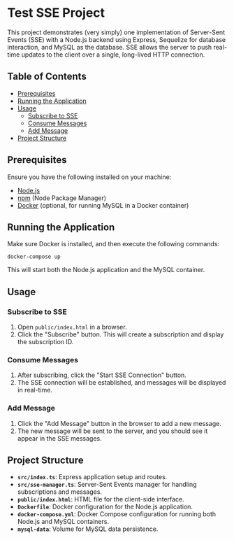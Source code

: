 # Test SSE Project

This project demonstrates (very simply) one implementation of Server-Sent Events (SSE) with a Node.js backend using Express, Sequelize for database interaction, and MySQL as the database. SSE allows the server to push real-time updates to the client over a single, long-lived HTTP connection.

## Table of Contents

- [Prerequisites](#prerequisites)
- [Running the Application](#running-the-application)
- [Usage](#usage)
  - [Subscribe to SSE](#subscribe-to-sse)
  - [Consume Messages](#consume-messages)
  - [Add Message](#add-message)
- [Project Structure](#project-structure)

## Prerequisites

Ensure you have the following installed on your machine:

- [Node.js](https://nodejs.org/)
- [npm](https://www.npmjs.com/) (Node Package Manager)
- [Docker](https://www.docker.com/) (optional, for running MySQL in a Docker container)

## Running the Application

Make sure Docker is installed, and then execute the following commands:

    docker-compose up
    
This will start both the Node.js application and the MySQL container.

## Usage

### Subscribe to SSE

1. Open `public/index.html` in a browser.
2. Click the "Subscribe" button. This will create a subscription and display the subscription ID.

### Consume Messages

1. After subscribing, click the "Start SSE Connection" button.
2. The SSE connection will be established, and messages will be displayed in real-time.

### Add Message

1. Click the "Add Message" button in the browser to add a new message.
2. The new message will be sent to the server, and you should see it appear in the SSE messages.

## Project Structure

- **`src/index.ts`**: Express application setup and routes.
- **`src/sse-manager.ts`**: Server-Sent Events manager for handling subscriptions and messages.
- **`public/index.html`**: HTML file for the client-side interface.
- **`Dockerfile`**: Docker configuration for the Node.js application.
- **`docker-compose.yml`**: Docker Compose configuration for running both Node.js and MySQL containers.
- **`mysql-data`**: Volume for MySQL data persistence.

